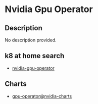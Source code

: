 # Nvidia Gpu Operator

## Description

No description provided.

## k8 at home search

- [nvidia-gpu-operator](https://nanne.dev/k8s-at-home-search/#/nvidia-gpu-operator)

## Charts

- [gpu-operator@nvidia-charts](https://helm.ngc.nvidia.com/nvidia/)
